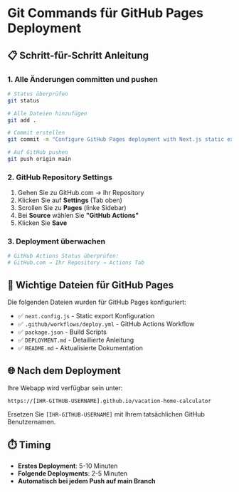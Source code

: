 # Git Commands für GitHub Pages Deployment

## 📋 Schritt-für-Schritt Anleitung

### 1. Alle Änderungen committen und pushen
```bash
# Status überprüfen
git status

# Alle Dateien hinzufügen
git add .

# Commit erstellen
git commit -m "Configure GitHub Pages deployment with Next.js static export"

# Auf GitHub pushen
git push origin main
```

### 2. GitHub Repository Settings
1. Gehen Sie zu GitHub.com → Ihr Repository
2. Klicken Sie auf **Settings** (Tab oben)
3. Scrollen Sie zu **Pages** (linke Sidebar)
4. Bei **Source** wählen Sie **"GitHub Actions"**
5. Klicken Sie **Save**

### 3. Deployment überwachen
```bash
# GitHub Actions Status überprüfen:
# GitHub.com → Ihr Repository → Actions Tab
```

## 🎯 Wichtige Dateien für GitHub Pages

Die folgenden Dateien wurden für GitHub Pages konfiguriert:

- ✅ `next.config.js` - Static export Konfiguration
- ✅ `.github/workflows/deploy.yml` - GitHub Actions Workflow
- ✅ `package.json` - Build Scripts
- ✅ `DEPLOYMENT.md` - Detaillierte Anleitung
- ✅ `README.md` - Aktualisierte Dokumentation

## 🌐 Nach dem Deployment

Ihre Webapp wird verfügbar sein unter:
```
https://[IHR-GITHUB-USERNAME].github.io/vacation-home-calculator
```

Ersetzen Sie `[IHR-GITHUB-USERNAME]` mit Ihrem tatsächlichen GitHub Benutzernamen.

## ⏱️ Timing

- **Erstes Deployment**: 5-10 Minuten
- **Folgende Deployments**: 2-5 Minuten
- **Automatisch bei jedem Push auf main Branch**
